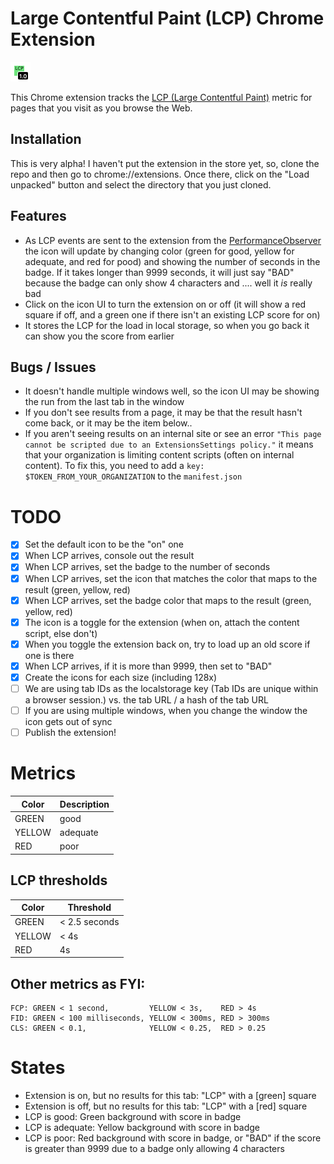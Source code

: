 # Large Contentful Paint (LCP) Chrome Extension

![An example of a good 1s LCP score (thus green!)](lcp-example-1s.png)

This Chrome extension tracks the [LCP (Large Contentful Paint)](https://web.dev/lcp/ "web.dev article on LCP") metric for pages that you visit as you browse the Web.

## Installation

This is very alpha! I haven't put the extension in the store yet, so, clone the repo and then go to chrome://extensions. Once there, click on the "Load unpacked" button and select the directory that you just cloned.

## Features

- As LCP events are sent to the extension from the [PerformanceObserver](https://developer.mozilla.org/en-US/docs/Web/API/PerformanceObserver) the icon will update by changing color (green for good, yellow for adequate, and red for pood) and showing the number of seconds in the badge. If it takes longer than 9999 seconds, it will just say "BAD" because the badge can only show 4 characters and .... well it *is* really bad
- Click on the icon UI to turn the extension on or off (it will show a red square if off, and a green one if there isn't an existing LCP score for on)
- It stores the LCP for the load in local storage, so when you go back it can show you the score from earlier

## Bugs / Issues

- It doesn't handle multiple windows well, so the icon UI may be showing the run from the last tab in the window
- If you don't see results from a page, it may be that the result hasn't come back, or it may be the item below..
- If you aren't seeing results on an internal site or see an error ```"This page cannot be scripted due to an ExtensionsSettings policy."``` it means that your organization is limiting content scripts (often on internal content). To fix this, you need to add a ```key: $TOKEN_FROM_YOUR_ORGANIZATION``` to the ```manifest.json```

# TODO

- [x] Set the default icon to be the "on" one
- [x] When LCP arrives, console out the result
- [x] When LCP arrives, set the badge to the number of seconds
- [x] When LCP arrives, set the icon that matches the color that maps to the result (green, yellow, red)
- [x] When LCP arrives, set the badge color that maps to the result (green, yellow, red)
- [x] The icon is a toggle for the extension (when on, attach the content script, else don't)
- [x] When you toggle the extension back on, try to load up an old score if one is there
- [x] When LCP arrives, if it is more than 9999, then set to "BAD"
- [x] Create the icons for each size (including 128x)
- [ ] We are using tab IDs as the localstorage key (Tab IDs are unique within a browser session.) vs. the tab URL / a hash of the tab URL
- [ ] If you are using multiple windows, when you change the window the icon gets out of sync
- [ ] Publish the extension!

# Metrics

Color  | Description
------ | -------------
GREEN  | good
YELLOW | adequate
RED    | poor

## LCP thresholds

Color  | Threshold
------ | -------------
GREEN  | < 2.5 seconds
YELLOW | < 4s
RED    | 4s

## Other metrics as FYI:

```
FCP: GREEN < 1 second,         YELLOW < 3s,    RED > 4s
FID: GREEN < 100 milliseconds, YELLOW < 300ms, RED > 300ms
CLS: GREEN < 0.1,              YELLOW < 0.25,  RED > 0.25
```

# States

- Extension is on, but no results for this tab: "LCP" with a [green] square
- Extension is off, but no results for this tab: "LCP" with a [red] square
- LCP is good: Green background with score in badge
- LCP is adequate: Yellow background with score in badge
- LCP is poor: Red background with score in badge, or "BAD" if the score is greater than 9999 due to a badge only allowing 4 characters
